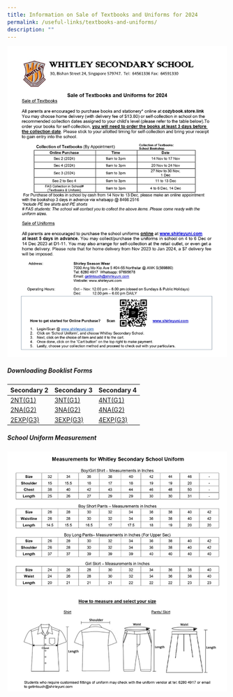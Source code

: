 ```yaml
---
title: Information on Sale of Textbooks and Uniforms for 2024
permalink: /useful-links/textbooks-and-uniforms/
description: ""
---
```

![](/images/info%20on%20sale%20of%20textbooks%20and%20uniform%20for%202024%20(sec%202%20to%204)_page-0001.jpg)
##### **Downloading Booklist Forms**


| Secondary 2 | Secondary 3 | Secondary 4 |
| -------- | -------- | -------- |
| [2NT(G1)](/files/wss-textbook%20&%20stat%20-%202nt(g1).pdf)   | [3NT(G1)](/files/wss-textbook%20&%20stat%20-%203nt%20(g1).pdf)     | [4NT(G1)](/files/wss-textbook%20&%20stat%20-%204nt%20(g1).pdf)     |
| [2NA(G2)](/files/wss-textbook%20&%20stat%20-%202na%20(g2).pdf)   | [3NA(G2)](/files/wss-textbook%20&%20stat%20-%203na%20(g2).pdf)     | [4NA(G2)](/files/wss-textbook%20&%20stat%20-%204na%20(g2).pdf)     |
| [2EXP(G3)](/files/wss-textbook%20&%20stat%20-%202exp(g3).pdf)   | [3EXP(G3)](/files/wss-textbook%20&%20stat%20-%203exp%20(g3).pdf)     | [4EXP(G3)](/files/wss-textbook%20&%20stat%20-%204exp%20(g3).pdf) |


##### **School Uniform Measurement**
![](/images/info%20on%20sale%20of%20textbooks%20and%20uniform%20for%202024%20(sec%202%20to%204)_page-0003.jpg)